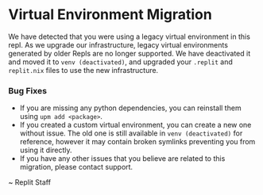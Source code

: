 # Virtual Environment Migration
  We have detected that you were using a legacy virtual environment in this repl.
  As we upgrade our infrastructure, legacy virtual environments generated by older Repls are no longer supported.
  We have deactivated it and moved it to `venv (deactivated)`, and upgraded your `.replit` and `replit.nix` files to use the new infrastructure.

  ### Bug Fixes
  - If you are missing any python dependencies, you can reinstall them using `upm add <package>`.
  - If you created a custom virtual environment, you can create a new one without issue.
  The old one is still available in `venv (deactivated)` for reference, however it may contain broken symlinks preventing you from using it directly.
  - If you have any other issues that you believe are related to this migration, please contact support.

  ~ Replit Staff
  